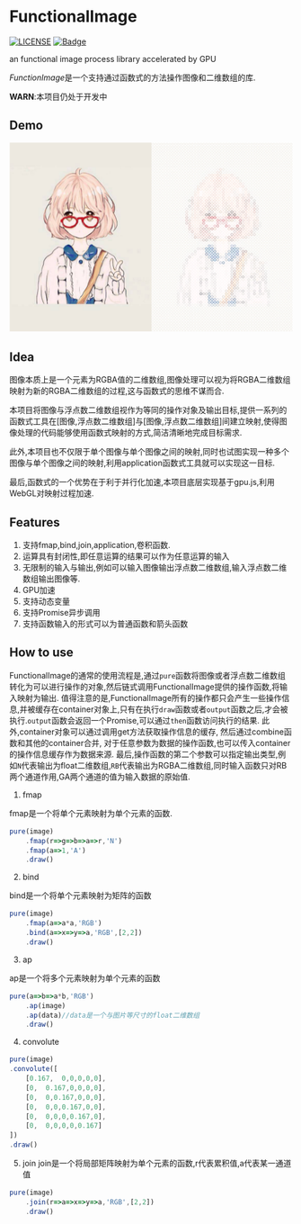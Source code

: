 # FunctionalImage
[![LICENSE](https://img.shields.io/badge/license-Anti%20996-blue.svg)](https://github.com/996icu/996.ICU/blob/master/LICENSE)
[![Badge](https://img.shields.io/badge/link-996.icu-red.svg)](https://996.icu/#/zh_CN)

an functional image process library accelerated by GPU

*FunctionImage*是一个支持通过函数式的方法操作图像和二维数组的库.

**WARN**:本项目仍处于开发中

## Demo

![Demo](./image/demo.png)

## Idea

图像本质上是一个元素为RGBA值的二维数组,图像处理可以视为将RGBA二维数组映射为新的RGBA二维数组的过程,这与函数式的思维不谋而合.

本项目将图像与浮点数二维数组视作为等同的操作对象及输出目标,提供一系列的函数式工具在\[图像,浮点数二维数组\]与\[图像,浮点数二维数组\]间建立映射,使得图像处理的代码能够使用函数式映射的方式,简洁清晰地完成目标需求.

此外,本项目也不仅限于单个图像与单个图像之间的映射,同时也试图实现一种多个图像与单个图像之间的映射,利用application函数式工具就可以实现这一目标.

最后,函数式的一个优势在于利于并行化加速,本项目底层实现基于gpu.js,利用WebGL对映射过程加速.

## Features

1. 支持fmap,bind,join,application,卷积函数.
2. 运算具有封闭性,即任意运算的结果可以作为任意运算的输入
3. 无限制的输入与输出,例如可以输入图像输出浮点数二维数组,输入浮点数二维数组输出图像等.
4. GPU加速
5. 支持动态变量
6. 支持Promise异步调用
7. 支持函数输入的形式可以为普通函数和箭头函数

## How to use

FunctionalImage的通常的使用流程是,通过`pure`函数将图像或者浮点数二维数组转化为可以进行操作的对象,然后链式调用FunctionalImage提供的操作函数,将输入映射为输出.
值得注意的是,FunctionalImage所有的操作都只会产生一些操作信息,并被缓存在container对象上,只有在执行`draw`函数或者`output`函数之后,才会被执行.`output`函数会返回一个Promise,可以通过`then`函数访问执行的结果.
此外,container对象可以通过调用get方法获取操作信息的缓存, 然后通过combine函数和其他的container合并, 对于任意参数为数据的操作函数,也可以传入container的操作信息缓存作为数据来源.
最后,操作函数的第二个参数可以指定输出类型,例如`N`代表输出为float二维数组,`RB`代表输出为RGBA二维数组,同时输入函数只对RB两个通道作用,GA两个通道的值为输入数据的原始值.

1. fmap

fmap是一个将单个元素映射为单个元素的函数.

```js
pure(image)
    .fmap(r=>g=>b=>a=>r,'N')
    .fmap(a=>1,'A')
    .draw()
```

2. bind

bind是一个将单个元素映射为矩阵的函数

```js
pure(image)
    .fmap(a=>a*a,'RGB')
    .bind(a=>x=>y=>a,'RGB',[2,2])
    .draw()
```

3. ap

ap是一个将多个元素映射为单个元素的函数

```js
pure(a=>b=>a*b,'RGB')
    .ap(image)
    .ap(data)//data是一个与图片等尺寸的float二维数组
    .draw()
```

4. convolute

```js
pure(image)
.convolute([
    [0.167,  0,0,0,0,0],
    [0,  0.167,0,0,0,0],
    [0,  0,0.167,0,0,0],
    [0,  0,0,0.167,0,0],
    [0,  0,0,0,0.167,0],
    [0,  0,0,0,0,0.167]
])
.draw()
```

5. join
join是一个将局部矩阵映射为单个元素的函数,r代表累积值,a代表某一通道值

```js
pure(image)
    .join(r=>a=>x=>y=>a,'RGB',[2,2])
    .draw()
```

